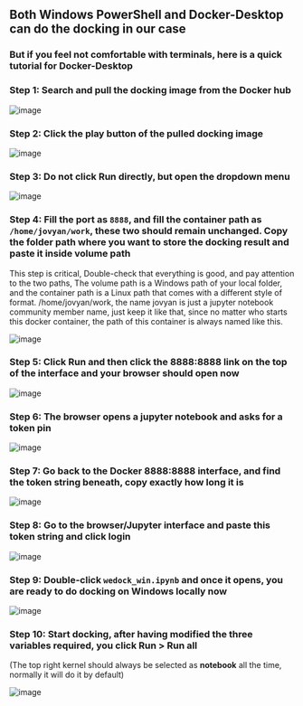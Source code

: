 ## Both Windows PowerShell and Docker-Desktop can do the docking in our case

### **But if you feel not comfortable with terminals, here is a quick tutorial for Docker-Desktop**

### Step 1: Search and pull the docking image from the Docker hub

![image](https://github.com/quantaosun/labodock_binder/assets/75652473/45a8c3c7-ebd2-40aa-b206-c6afca5d69cc)

### Step 2: Click the play button of the pulled docking image

![image](https://github.com/quantaosun/labodock_binder/assets/75652473/6f1718ff-6561-412b-a62e-081fa5805471)

### Step 3: Do not click **Run** directly, but open the dropdown menu

![image](https://github.com/quantaosun/labodock_binder/assets/75652473/89f48550-e862-4865-85e2-8848feb540da)

### Step 4: Fill the port as ```8888```, and fill the **container path** as ```/home/jovyan/work```, these two should remain unchanged. Copy the folder path where you want to store the docking result and paste it inside **volume path**

This step is critical, Double-check that everything is good, and pay attention to the two paths, The volume path is a Windows path of your local folder, and the container path is a Linux path that comes with a different style of format. /home/jovyan/work, the name jovyan is just a jupyter notebook community member name, just keep it like that, since no matter who starts this docker container, the path of this container is always named like this.

![image](https://github.com/quantaosun/labodock_binder/assets/75652473/a80073f9-51eb-4346-af8d-0817c27a7d77)

### Step 5: Click Run and then click the 8888:8888 link on the top of the interface and your browser should open now

![image](https://github.com/quantaosun/labodock_binder/assets/75652473/3163ed09-31ab-4da2-966c-f6367d6b1d41)

### Step 6: The browser opens a jupyter notebook and asks for a token pin

![image](https://github.com/quantaosun/labodock_binder/assets/75652473/29492fd0-856c-4d7d-ba57-7e52c18df597)

### Step 7: Go back to the Docker 8888:8888 interface, and find the token string beneath, copy exactly how long it is

![image](https://github.com/quantaosun/labodock_binder/assets/75652473/cf0289af-2b34-4a66-aae4-689ee2647373)

### Step 8: Go to the browser/Jupyter interface and paste this token string and click login

![image](https://github.com/quantaosun/labodock_binder/assets/75652473/b3d83de2-8c42-482b-81a1-dfc3cac86201)

### Step 9: Double-click ```wedock_win.ipynb``` and once it opens, you are ready to do docking on Windows locally now

![image](https://github.com/quantaosun/labodock_binder/assets/75652473/8eb29b2f-3dd6-4ad6-9fdc-7f25137699b2)

### Step 10: Start docking, after having modified the three variables required, you click **Run** > **Run all**

(The top right kernel should always be selected as **notebook** all the time, normally it will do it by default)

![image](https://github.com/quantaosun/labodock_binder/assets/75652473/a297a000-9fb2-4d18-bd0d-249bdbfd7743)








